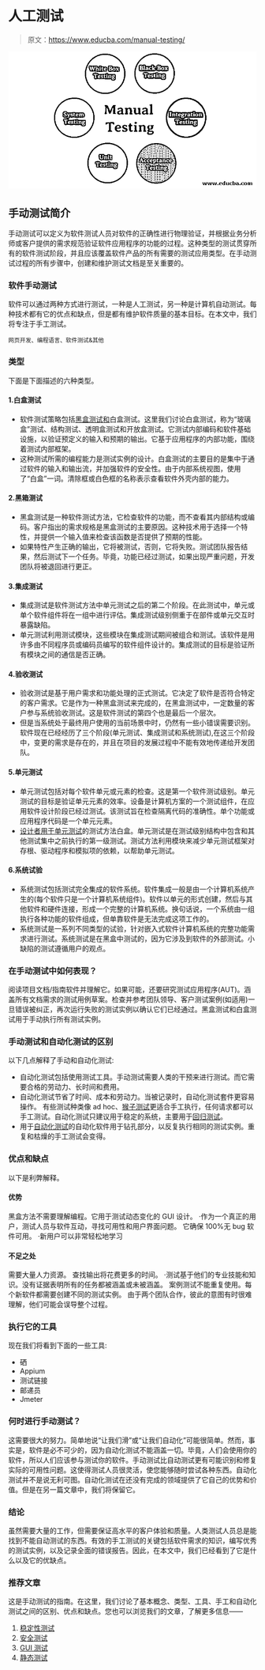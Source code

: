 # 人工测试

> 原文：<https://www.educba.com/manual-testing/>

![Manual Testing](img/8dc87bf5d6ba453bbc83cd60d1495184.png)



## 手动测试简介

手动测试可以定义为软件测试人员对软件的正确性进行物理验证，并根据业务分析师或客户提供的需求规范验证软件应用程序的功能的过程。这种类型的测试贯穿所有的软件测试阶段，并且应该覆盖软件产品的所有需要的测试应用类型。在手动测试过程的所有步骤中，创建和维护测试文档是至关重要的。

### 软件手动测试

软件可以通过两种方式进行测试，一种是人工测试，另一种是计算机自动测试。每种技术都有它的优点和缺点，但是都有维护软件质量的基本目标。在本文中，我们将专注于手工测试。

<small>网页开发、编程语言、软件测试&其他</small>

### 类型

下面是下面描述的六种类型。

#### 1.白盒测试

*   软件测试策略包括[黑盒测试和](https://www.educba.com/white-box-testing-vs-black-box-testing/)白盒测试。这里我们讨论白盒测试，称为“玻璃盒”测试、结构测试、透明盒测试和开放盒测试。它测试内部编码和软件基础设施，以验证预定义的输入和预期的输出。它基于应用程序的内部功能，围绕着测试内部框架。
*   这种测试所需的编程能力是测试实例的设计。白盒测试的主要目的是集中于通过软件的输入和输出流，并加强软件的安全性。由于内部系统视图，使用了“白盒”一词。清除框或白色框的名称表示查看软件外壳内部的能力。

#### 2.黑箱测试

*   黑盒测试是一种软件测试方法，它检查软件的功能，而不查看其内部结构或编码。客户指出的需求规格是黑盒测试的主要原因。这种技术用于选择一个特性，并提供一个输入值来检查该函数是否提供了预期的性能。
*   如果特性产生正确的输出，它将被测试，否则，它将失败。测试团队报告结果，然后测试下一个任务。毕竟，功能已经过测试，如果出现严重问题，开发团队将被退回进行更正。

#### 3.集成测试

*   集成测试是软件测试方法中单元测试之后的第二个阶段。在此测试中，单元或单个软件组件将在一组中进行评估。集成测试级别侧重于在部件或单元交互时暴露缺陷。
*   单元测试利用测试模块，这些模块在集成测试期间被组合和测试。该软件是用许多由不同程序员或编码员编写的软件组件设计的。集成测试的目标是验证所有模块之间的通信是否正确。

#### 4.验收测试

*   验收测试是基于用户需求和功能处理的正式测试。它决定了软件是否符合特定的客户需求。它是作为一种黑盒测试来完成的，在黑盒测试中，一定数量的客户参与系统验收测试。这是软件测试的第四个也是最后一个层次。
*   但是当系统处于最终用户使用的当前场景中时，仍然有一些小错误需要识别。软件现在已经经历了三个阶段(单元测试、集成测试和系统测试),在这三个阶段中，变更的需求是存在的，并且在项目的发展过程中不能有效地传递给开发团队。

#### 5.单元测试

*   单元测试包括对每个软件单元或元素的检查。这是第一个软件测试级别。单元测试的目标是验证单元元素的效率。设备是计算机方案的一个测试组件，在应用软件设计阶段已经过测试。该测试旨在检查隔离代码的准确性。单个功能或应用程序代码是一个单元元素。
*   [设计者用于单元测试](https://www.educba.com/unit-testing/)的测试方法白盒。单元测试是在测试级别结构中包含和其他测试集中之前执行的第一级测试。测试方法利用模块来减少单元测试框架对存根、驱动程序和模拟项的依赖，以帮助单元测试。

#### 6.系统试验

*   系统测试包括测试完全集成的软件系统。软件集成一般是由一个计算机系统产生的(每个软件只是一个计算机系统组件)。软件以单元的形式创建，然后与其他软件和硬件连接，形成一个完整的计算机系统。换句话说，一个系统由一组执行各种功能的软件组成，但单靠软件是无法完成这项工作的。
*   系统测试是一系列不同类型的试验，针对嵌入式软件计算机系统的完整功能需求进行测试。系统测试是在黑盒中测试的，因为它涉及到软件的外部测试。小缺陷的测试遵循用户的观点。

### 在手动测试中如何表现？

阅读项目文档/指南软件并理解它。如果可能，还要研究测试应用程序(AUT)。涵盖所有文档需求的测试用例草案。检查并参考团队领导、客户测试案例(如适用)一旦错误被纠正，再次运行失败的测试实例以确认它们已经通过。黑盒测试和白盒测试用于手动执行所有测试实例。

### 手动测试和自动化测试的区别

以下几点解释了手动和自动化测试:

*   自动化测试包括使用测试工具。手动测试需要人类的干预来进行测试。而它需要合格的劳动力、长时间和费用。
*   自动化测试节省了时间、成本和劳动力。当被记录时，自动化测试套件更容易操作。
    有些测试种类像 ad hoc、[猴子测试](https://www.educba.com/monkey-testing/)更适合手工执行，任何请求都可以手工测试。自动化测试只建议用于稳定的系统，主要用于[回归测试](https://www.educba.com/regression-testing/)。
*   用于[自动化测试](https://www.educba.com/automation-testing/)的自动化软件用于钻孔部分，以反复执行相同的测试实例。重复和枯燥的手工测试会变得。

### 优点和缺点

以下是利弊解释。

#### 优势

黑盒方法不需要理解编程。它用于测试动态变化的 GUI 设计。
·作为一个真正的用户，测试人员与软件互动，寻找可用性和用户界面问题。
它确保 100%无 bug 软件可用。
·新用户可以非常轻松地学习

#### 不足之处

需要大量人力资源。
查找输出将花费更多的时间。
·测试基于他们的专业技能和知识。没有证据表明所有的任务都被涵盖或未被涵盖。
案例测试不能重复使用。每个新软件都需要创建不同的测试实例。
由于两个团队合作，彼此的意图有时很难理解，他们可能会误导整个过程。

### 执行它的工具

现在我们将看到下面的一些工具:

*   硒
*   Appium
*   测试链接
*   邮递员
*   Jmeter

### 何时进行手动测试？

这需要很大的努力。简单地说“让我们滑”或“让我们自动化”可能很简单。然而，事实是，软件是必不可少的，因为自动化测试不能涵盖一切。毕竟，人们会使用你的软件，所以人们应该参与测试你的软件。手动测试比自动测试更有可能识别和修复实际的可用性问题。这使得测试人员很灵活，使您能够随时尝试各种东西。自动化测试并不是说无利可图。自动化测试在还没有完成的领域提供了它自己的优势和价值。但是在另一篇文章中，我们将保留它。

### 结论

虽然需要大量的工作，但需要保证高水平的客户体验和质量。人类测试人员总是能找到不能自动测试的东西。有效的手工测试的关键包括软件需求的知识，编写优秀的测试实例，以及记录全面的错误报告。因此，在本文中，我们已经看到了它是什么以及它的优缺点。

### 推荐文章

这是手动测试的指南。在这里，我们讨论了基本概念、类型、工具、手工和自动化测试之间的区别、优点和缺点。您也可以浏览我们的文章，了解更多信息——

1.  [稳定性测试](https://www.educba.com/stability-testing/)
2.  [安全测试](https://www.educba.com/security-testing/)
3.  [GUI 测试](https://www.educba.com/gui-testing/)
4.  [静态测试](https://www.educba.com/static-testing/)





